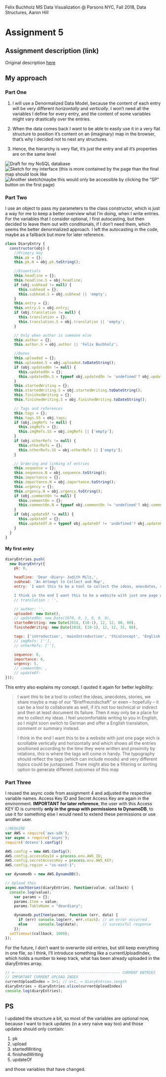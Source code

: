 Felix Buchholz
MS Data Visualization @ Parsons NYC, Fall 2018, Data Structures, Aaron Hill

# Assignment 5

## Assignment description (link)
Original description [here](https://github.com/visualizedata/data-structures/blob/master/assignments/weekly_assignment_05.md)

## My approach

### Part One

1. I will use a Denormalized Data Model, because the content of each entry will be very different _horizontally_ and _vertically_. I won’t need all the variables I define for every entry, and the content of some variables might vary drastically over the entries.

2. When the data comes back I want to be able to easily use it in a very flat structure to position it’s content on an (imaginary) map in the browser, that’s why I decided not to nest any structures.

3. Hence, the hierarchy is very flat, it’s just the entry and all it’s properties are on the same level

![_Draft for my NoSQL database_](assets/dear-judith.png)
![_Sketch for my interface (this is more contained by the page than the final map should look like_](assets/sketch_for_one_dear_diary_entry.png)
![_Another sketch(maybe this would only be accessible by clicking the “SP” button on the first page)_](assets/sketch_for_one_dear_diary_entry2.png)


### Part Two

I use an object to pass my parameters to the class constructor, which is just a way for me to keep a better overview what I’m doing, when I write entries. For the variables that I consider optional, I first autocasting, but then decided to leave them out with conditionals, if I don’t need them, which seems the better denormalized approach. I left the autocasting in the code, maybe as a fallback but more for later reference.

``` javascript
class DiaryEntry {
  constructor(obj) {
    //Primary key
    this.pk = {};
    this.pk.N = obj.pk.toString();

    //Essentials
    this.headline = {};
    this.headline.S = obj.headline;
    if (obj.subhead != null) {
      this.subhead = {};
      this.subhead.S = obj.subhead || 'empty';
    }
    this.entry = {};
    this.entry.S = obj.entry;
    if (obj.translation != null) {
      this.translation = {};
      this.translation.S = obj.translation || 'empty';
    }

    // Only when author is someone else
    this.author = {};
    this.author.S = obj.author || 'Felix Buchholz';

    //Dates
    this.uploaded = {};
    this.uploaded.S = obj.uploaded.toDateString();
    if (obj.updatedOn != null) {
      this.updatedOn = {};
      this.updatedOn.S = typeof obj.updatedOn != 'undefined'? obj.updatedOn.toDateString() : new Date(1970, 0, 1, 0, 0, 0).toDateString();
    }
    this.startedWriting = {};
    this.startedWriting.S = obj.startedWriting.toDateString();
    this.finishedWriting = {};
    this.finishedWriting.S = obj.finishedWriting.toDateString();

    // Tags and references
    this.tags = {};
    this.tags.SS = obj.tags;
    if (obj.imgRefs != null) {
      this.imgRefs = {};
      this.imgRefs.SS = obj.imgRefs || ['empty'];
    }
    if (obj.otherRefs != null) {
      this.otherRefs = {};
      this.otherRefs.SS = obj.otherRefs || ['empty'];
    }

    // Ordering and linking of entries
    this.sequence = {};
    this.sequence.N = obj.sequence.toString();
    this.importance = {};
    this.importance.N = obj.importance.toString();
    this.urgency = {};
    this.urgency.N = obj.urgency.toString();
    if (obj.commentOn != null) {
      this.commentOn = {};
      this.commentOn.N = typeof obj.commentOn != 'undefined'? obj.commentOn.toString() : '-1';
    }
    if (obj.updateOf != null) {
      this.updateOf = {};
      this.updateOf.N = typeof obj.updateOf != 'undefined'? obj.updateOf.toString() : '-1';
    }
  }
}
```

#### My first entry

``` javascript
diaryEntries.push(
  new DiaryEntry({
    pk: 0,

    headline: 'Dear ~Diary~ Judith Milz,',
    subhead: 'An Attempt to Collect and Map',
    entry: `I want this to be a tool to collect the ideas, anecdotes, stories, we share maybe a map of our “Brieffreundschaft” or even – hopefully – it can be a tool to collaborate as well, if it’s not too technical or indirect and then at least document its failure. Then it may only be a place for me to collect my ideas. I feel uncomfortable writing to you in English, so I might soon switch to German and offer a English translation, comment or summary instead.

    I think in the end I want this to be a website with just one page wich is scrollable vertically and horizontally and which shows all the entries positioned according to the time they were written and proximity by relations, this is where the tags will come in handy. The typography should reflect the tags (which can include moods) and very different topics could be juxtaposed. There might also be a filtering or sorting option to generate different outcomes of this map`,
    // translation : '',

    // author: '',
    uploaded: new Date(),
    // updatedOn: new Date(1970, 0, 1, 0, 0, 0),
    startedWriting: new Date(2018, (10-1), 12, 12, 00, 00),
    finishedWriting: new Date(2018, (10-1), 12, 12, 31, 00),

    tags: ['introduction', 'mainIntroduction', 'thisConcept', 'English'],
    // imgRefs: [''],
    // otherRefs: [''],

    sequence: 0,
    importance: 6,
    urgency: 5,
    // commentOn: ,
    // updateOf:
}));

```

This entry also explains my concept. I quoted it again for better legibility:

>I want this to be a tool to collect the ideas, anecdotes, stories, we share maybe a map of our “Brieffreundschaft” or even – hopefully – it can be a tool to collaborate as well, if it’s not too technical or indirect and then at least document its failure. Then it may only be a place for me to collect my ideas. I feel uncomfortable writing to you in English, so I might soon switch to German and offer a English translation, comment or summary instead.
>
>I think in the end I want this to be a website with just one page wich is scrollable vertically and horizontally and which shows all the entries positioned according to the time they were written and proximity by relations, this is where the tags will come in handy. The typography should reflect the tags (which can include moods) and very different topics could be juxtaposed. There might also be a filtering or sorting option to generate different outcomes of this map


### Part Three

I reused the async code from assignment 4 and adjusted the respective variable names. Access Key ID and Secret Access Key are again in the environment. **IMPORTANT for later reference**, the user with this Access KEY ID is currently **only in the group with permissions to DynamoDB**, to use it for something else I would need to extend these permissions or use another user.

``` javascript
//REQUIRE
var AWS = require('aws-sdk');
var async = require('async');
require('dotenv').config()

AWS.config = new AWS.Config();
AWS.config.accessKeyId = process.env.AWS_ID;
AWS.config.secretAccessKey = process.env.AWS_KEY;
AWS.config.region = "us-east-1";

var dynamodb = new AWS.DynamoDB();

// Upload this
async.eachSeries(diaryEntries, function(value, callback) {
  console.log(value);
    var params = {};
    params.Item = value;
    params.TableName = "deardiary";

    dynamodb.putItem(params, function (err, data) {
      if (err) console.log(err, err.stack); // an error occurred
      else     console.log(data);           // successful response
    });
  setTimeout(callback, 1000);
});
```

For the future, I don’t want to overwrite old entries, but still keep everything in one file, so I think, I’ll introduce something like a currentUploadIndex, which holds a number to keep track, what has been already uploaded in the diaryEntries array.

``` javascript
// <------------------------------------------------ CURRENT ENTRIES
// IMPORTANT CURRENT UPLOAD INDEX
currentUploadIndex = 3+1; // x+1, = diaryEntries.length
diaryEntries = diaryEntries.slice(currentUploadIndex)
console.log(diaryEntries);
```

## PS

I updated the structure a bit, so most of the variables are optional now, because I want to track updates (in a very naive way too) and those updates should only contain:

1. pk
2. upload
3. startedWriting
4. finishedWriting
5. updateOf

and those variables that have changed.
